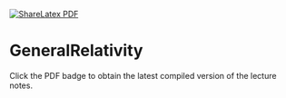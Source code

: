 [![ShareLatex PDF](https://www.sharelatex.com/github/repos/Bigben37/GeneralRelativity/builds/latest/badge.svg)](https://www.sharelatex.com/github/repos/Bigben37/GeneralRelativity/builds/latest/output.pdf)

# GeneralRelativity
Click the PDF badge to obtain the latest compiled version of the lecture notes.
